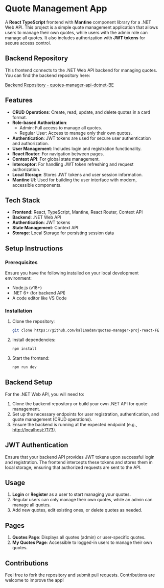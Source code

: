 # Quote Management App

A **React TypeScript** frontend with **Mantine** component library for a .NET Web API. This project is a simple quote management application that allows users to manage their own quotes, while users with the admin role can manage all quotes. It also includes authorization with **JWT tokens** for secure access control.

## Backend Repository

This frontend connects to the .NET Web API backend for managing quotes. You can find the backend repository here:

[Backend Repository - quotes-manager-api-dotnet-BE](https://github.com/kal1nadam/quotes-manager-api-dotnet-BE)


## Features

- **CRUD Operations**: Create, read, update, and delete quotes in a card format.
- **Role-based Authorization**:
  - Admin: Full access to manage all quotes.
  - Regular User: Access to manage only their own quotes.
- **Authentication**: JWT tokens are used for secure user authentication and authorization.
- **User Management**: Includes login and registration functionality.
- **React Router**: For navigation between pages.
- **Context API**: For global state management.
- **Interceptor**: For handling JWT token refreshing and request authorization.
- **Local Storage**: Stores JWT tokens and user session information.
- **Mantine UI**: Used for building the user interface with modern, accessible components.

## Tech Stack

- **Frontend**: React, TypeScript, Mantine, React Router, Context API
- **Backend**: .NET Web API
- **Authentication**: JWT tokens
- **State Management**: Context API
- **Storage**: Local Storage for persisting session data

## Setup Instructions

### Prerequisites

Ensure you have the following installed on your local development environment:

- Node.js (v18+)
- .NET 6+ (for backend API)
- A code editor like VS Code

### Installation

1. Clone the repository:

   ```bash
   git clone https://github.com/kal1nadam/quotes-manager-proj-react-FE.git
   ```
2. Install dependencies:

   ```bash
   npm install
   ```
3. Start the frontend:

   ```bash
   npm run dev
   ```



## Backend Setup

For the .NET Web API, you will need to:

1. Clone the backend repository or build your own .NET API for quote management.
2. Set up the necessary endpoints for user registration, authentication, and quote management (CRUD operations).
3. Ensure the backend is running at the expected endpoint (e.g., [http://localhost:7173](http://localhost:7173)).

## JWT Authentication

Ensure that your backend API provides JWT tokens upon successful login and registration. The frontend intercepts these tokens and stores them in local storage, ensuring that authorized requests are sent to the API.

## Usage

1. **Login** or **Register** as a user to start managing your quotes.
2. Regular users can only manage their own quotes, while an admin can manage all quotes.
3. Add new quotes, edit existing ones, or delete quotes as needed.

## Pages

1. **Quotes Page**: Displays all quotes (admin) or user-specific quotes.
2. **My Quotes Page**: Accessible to logged-in users to manage their own quotes.


## Contributions

Feel free to fork the repository and submit pull requests. Contributions are welcome to improve the app!

  
